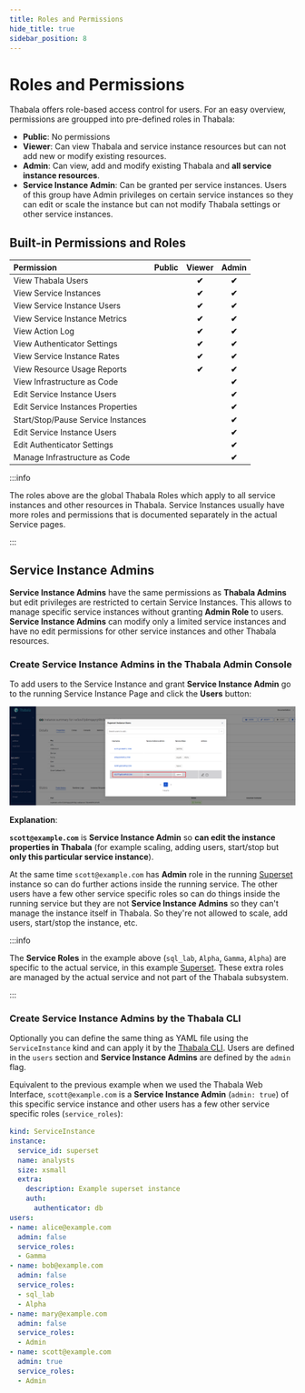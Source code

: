 ```yaml
---
title: Roles and Permissions
hide_title: true
sidebar_position: 8
---
```


# Roles and Permissions

Thabala offers role-based access control for users. For an easy overview, permissions are groupped into pre-defined
roles in Thabala:

* **Public**: No permissions
* **Viewer**: Can view Thabala and service instance resources but can not add new or modify existing resources.
* **Admin**: Can view, add and modify existing Thabala and **all service instance resources**.
* **Service Instance Admin**: Can be granted per service instances. Users of this group
have Admin privileges on certain service instances so they can edit or scale the instance but can not modify
Thabala settings or other service instances.


## Built-in Permissions and Roles


<div class="th-inline-table">

| Permission                          |  Public  |    Viewer    |    Admin     |
|:------------------------------------|:--------:|:------------:|:------------:|
| View Thabala Users                  |          | **&#10004;** | **&#10004;** |
| View Service Instances              |          | **&#10004;** | **&#10004;** |
| View Service Instance Users         |          | **&#10004;** | **&#10004;** |
| View Service Instance Metrics       |          | **&#10004;** | **&#10004;** |
| View Action Log                     |          | **&#10004;** | **&#10004;** |
| View Authenticator Settings         |          | **&#10004;** | **&#10004;** |
| View Service Instance Rates         |          | **&#10004;** | **&#10004;** |
| View Resource Usage Reports         |          | **&#10004;** | **&#10004;** |
| View Infrastructure as Code         |          |              | **&#10004;** |
| Edit Service Instance Users         |          |              | **&#10004;** |
| Edit Service Instances Properties   |          |              | **&#10004;** |
| Start/Stop/Pause Service Instances  |          |              | **&#10004;** |
| Edit Service Instance Users         |          |              | **&#10004;** |
| Edit Authenticator Settings         |          |              | **&#10004;** |
| Manage Infrastructure as Code       |          |              | **&#10004;** |

</div>

:::info

The roles above are the global Thabala Roles which apply to all service instances and other resources in Thabala.
Service Instances usually have more roles and permissions that is documented separately in the actual Service pages.

:::

## Service Instance Admins

**Service Instance Admins** have the same permissions as **Thabala Admins** but edit privileges are
restricted to certain Service Instances. This allows to manage specific service instances without
granting **Admin Role** to users. **Service Instance Admins** can modify only a limited service instances
and have no edit permissions for other service instances and other Thabala resources.

### Create Service Instance Admins in the Thabala Admin Console

To add users to the Service Instance and grant **Service Instance Admin** go to the running
Service Instance Page and click the **Users** button:

![Example banner](./assets/service-instance-users.png)

**Explanation**:

**`scott@example.com`** is **Service Instance Admin** so **can edit the instance properties in Thabala**
(for example scaling, adding users, start/stop but **only this particular service instance**).

At the same time `scott@example.com` has **Admin** role in the running [Superset](/services/superset/roles-and-permissions)
instance so can do further actions inside the running service. The other users have a few other service
specific roles so can do things inside the running service but they are not **Service Instance Admins** so
they can't manage the instance itself in Thabala. So they're not allowed to scale, add users, start/stop the
instance, etc.

:::info

The **Service Roles** in the example above (`sql_lab`, `Alpha`, `Gamma`, `Alpha`) are specific to the actual
service, in this example [Superset](/services/superset/roles-and-permissions).
These extra roles are managed by the actual service and not part of the Thabala subsystem.

:::

### Create Service Instance Admins by the Thabala CLI

Optionally you can define the same thing as YAML file using the `ServiceInstance` kind and can apply it by the [Thabala CLI](/thabala-cli).
Users are defined in the `users` section and **Service Instance Admins** are defined by the `admin` flag.

Equivalent to the previous example when we used the Thabala Web Interface, `scott@example.com` is a **Service Instance Admin** (`admin: true`)
of this specific service instance and other users has a few other service specific roles (`service_roles`):


```yaml
kind: ServiceInstance
instance:
  service_id: superset
  name: analysts
  size: xsmall
  extra:
    description: Example superset instance
    auth:
      authenticator: db
users:
- name: alice@example.com
  admin: false
  service_roles:
  - Gamma
- name: bob@example.com
  admin: false
  service_roles:
  - sql_lab
  - Alpha
- name: mary@example.com
  admin: false
  service_roles:
  - Admin
- name: scott@example.com
  admin: true
  service_roles:
  - Admin
```

